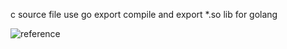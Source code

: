 c source file use go export
compile and export *.so lib for golang

![reference](https://github.com/vladimirvivien/go-cshared-examples)
